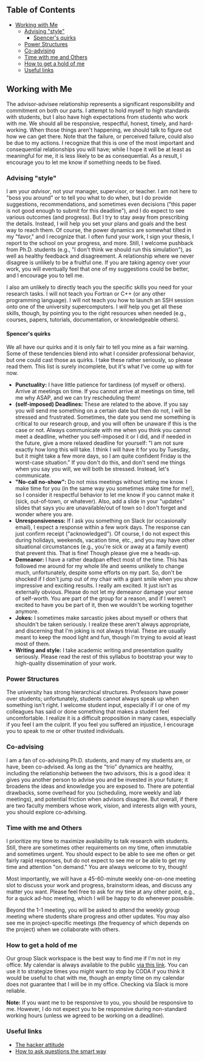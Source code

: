 <!-- START doctoc generated TOC please keep comment here to allow auto update -->
<!-- DON'T EDIT THIS SECTION, INSTEAD RE-RUN doctoc TO UPDATE -->
## Table of Contents

- [Working with Me](#working-with-me)
  - [Advising "style"](#advising-style)
    - [Spencer's quirks](#spencers-quirks)
  - [Power Structures](#power-structures)
  - [Co-advising](#co-advising)
  - [Time with me and Others](#time-with-me-and-others)
  - [How to get a hold of me](#how-to-get-a-hold-of-me)
  - [Useful links](#useful-links)

<!-- END doctoc generated TOC please keep comment here to allow auto update -->

## Working with Me

The advisor-advisee relationship represents a significant responsibility and commitment on both our parts.
I attempt to hold myself to high standards with students, but I also have high expectations from students who work with me.
We should all be responsive, respectful, honest, timely, and hard-working.
When those things aren't happening, we should talk to figure out how we can get there.
Note that the failure, or perceived failure, could also be due to my actions.
I recognize that this is one of the most important and consequential relationships you will have; while I hope it will be at least as meaningful for me, it is less likely to be as consequential.
As a result, I encourage you to let me know if something needs to be fixed.

### Advising "style"

I am your _advisor_, not your manager, supervisor, or teacher.
I am not here to "boss you around" or to tell you what to do when, but I do provide suggestions, recommendations, and sometimes even decisions ("this paper is not good enough to submit for this deadline"), and I do expect to see various outcomes (and progress). 
But I try to stay away from prescribing the details.
Instead, I will help you set your plans and goals and the best way to reach them.
Of course, the power dynamics are somewhat tilted in my "favor," and I recognize that. 
I often fund your work, I sign your thesis, I report to the school on your progress, and more.
Still, I welcome pushback from Ph.D. students (e.g., "I don't think we should run this simulation"), as well as healthy feedback and disagreement.
A relationship where we never disagree is unlikely to be a fruitful one. 
If you are taking agency over your work, you will eventually feel that one of my suggestions could be better, and I encourage you to tell me.

I also am unlikely to directly teach you the specific skills you need for your research tasks.
I will not teach you Fortran or C++ (or any other programming language).
I will not teach you how to launch an SSH session onto one of the university supercomputers.
I _will_ help you get all these skills, though, by pointing you to the right resources when needed (e.g., courses, papers, tutorials, documentation, or knowledgeable others).

#### Spencer's quirks

We all have our quirks and it is only fair to tell you mine as a fair warning.
Some of these tendencies blend into what I consider professional behavior, but one could cast those as quirks.
I take these rather seriously, so please read them.
This list is surely incomplete, but it's what I've come up with for now.
* __Punctuality:__ I have little patience for tardiness (of myself or others). Arrive at meetings on time. If you cannot arrive at meetings on time, tell me why ASAP, and we can try rescheduling them!
* __(self-imposed) Deadlines:__ These are related to the above. If you say you will send me something on a certain date but then do not, I will be stressed and frustrated. Sometimes, the date you send me something is critical to our research group, and you will often be unaware if this is the case or not. Always communicate with me when you think you cannot meet a deadline, whether you self-imposed it or I did, and if needed in the future, give a more relaxed deadline for yourself: "I am not sure exactly how long this will take. I think I will have it for you by Tuesday, but it might take a few more days, so I am quite confident Friday is the worst-case situation." If you don't do this, and don't send me things when you say you will, we will both be stressed. Instead, let's communicate. 
* __"No-call no-show":__ Do not miss meetings without letting me know. I make time for you (in the same way you sometimes make time for me!), so I consider it respectful behavior to let me know if you cannot make it (sick, out-of-town, or whatever). Also, add a slide in your "updates" slides that says you are unavailable/out of town so I don't forget and wonder where you are.
* __Unresponsiveness:__ If I ask you something on Slack (or occasionally email), I expect a response within a few work days. The response can just confirm receipt ("acknowledged"). Of course, I do not expect this during holidays, weekends, vacation time, etc., and you may have other situational circumstances (e.g., you're sick or away at a family event) that prevent this. That is fine! Though please give me a heads-up.
* __Demeanor:__ I have a rather deadpan effect most of the time. This has followed me around for my whole life and seems unlikely to change much, unfortunately, despite some efforts on my part. So, don't be shocked if I don't jump out of my chair with a giant smile when you show impressive and exciting results. I really am excited. It just isn't as externally obvious. Please do not let my demeanor damage your sense of self-worth. You are part of the group for a reason, and if I weren't excited to have you be part of it, then we wouldn't be working together anymore.
* __Jokes:__ I sometimes make sarcastic jokes about myself or others that shouldn't be taken seriously. I realize these aren't always appropriate, and discerning that I'm joking is not always trivial. These are usually meant to keep the mood light and fun, though I'm trying to avoid at least most of them.
* __Writing and style:__ I take academic writing and presentation quality seriously. Please read the rest of this syllabus to bootstrap your way to high-quality dissemination of your work.

### Power Structures

The university has strong hierarchical structures.
Professors have power over students; unfortunately, students cannot always speak up when something isn't right.
I welcome student input, especially if I or one of my colleagues has said or done something that makes a student feel uncomfortable.
I realize it is a difficult proposition in many cases, especially if you feel I am the culprit.
If you feel you suffered an injustice, I encourage you to speak to me or other trusted individuals.

### Co-advising

I am a fan of co-advising Ph.D. students, and many of my students are, or have, been co-advised.
As long as the "trio" dynamics are healthy, including the relationship between the two advisors, this is a good idea: it gives you another person to advise you and be invested in your future; it broadens the ideas and knowledge you are exposed to.
There are potential drawbacks, some overhead for you (scheduling, more weekly and lab meetings), and potential friction when advisors disagree.
But overall, if there are two faculty members whose work, vision, and interests align with yours, you should explore co-advising.

### Time with me and Others

I prioritize my time to maximize availability to talk research with students.
Still, there are sometimes other requirements on my time, often immutable and sometimes urgent.
You should expect to be able to see me often or get fairly rapid responses, but do not expect to see me or be able to get my time and attention "on demand."
You are always welcome to try, though!

Most importantly, we will have a 45-60-minute weekly one-on-one meeting slot to discuss your work and progress, brainstorm ideas, and discuss any matter you want.
Please feel free to ask for my time at any other point, e.g., for a quick ad-hoc meeting, which I will be happy to do whenever possible.

Beyond the 1-1 meeting, you will be asked to attend the weekly group meeting where students share progress and other updates.
You may also see me in project-specific meetings (the frequency of which depends on the project) when we collaborate with others.

### How to get a hold of me

Our group Slack workspace is the best way to find me if I'm not in my office.
My calendar is always available to the public [via this link](https://outlook.office365.com/calendar/published/89a8b6b3591343ecb432e9a56a04e5f3@gatech.edu/8133a21aea4c4970b3049d3fffee2c066536954178697437005/calendar.html).
You can use it to strategize times you might want to stop by CODA if you think it would be useful to chat with me, though an empty time on my calendar does not guarantee that I will be in my office.
Checking via Slack is more reliable.

__Note:__ If you want me to be responsive to you, you should be responsive to me.
However, I do not expect you to be responsive during non-standard working hours (unless we agreed to be working on a deadline).

### Useful links

* [The hacker attitude](http://www.catb.org/~esr/faqs/hacker-howto.html#attitude)
* [How to ask questions the smart way](http://www.catb.org/~esr/faqs/smart-questions.html)
